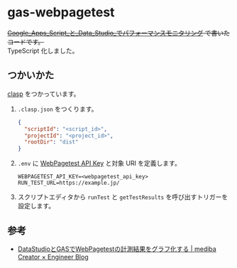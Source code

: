 # gas-webpagetest

~~[Google_Apps_Script_と_Data_Studio_でパフォーマンスモニタリング](https://scrapbox.io/uknmr/Google_Apps_Script_と_Data_Studio_でパフォーマンスモニタリング) で書いたコードです。~~  
TypeScript 化しました。

## つかいかた

[clasp](https://github.com/google/clasp) をつかっています。

1. `.clasp.json` をつくります。

    ```json
    {
      "scriptId": "<script_id>",
      "projectId": "<project_id>",
      "rootDir": "dist"
    }
    ```

1. `.env` に [WebPagetest API Key](https://www.webpagetest.org/getkey.php) と対象 URI を定義します。

    ```.env
    WEBPAGETEST_API_KEY=<webpagetest_api_key>
    RUN_TEST_URL=https://example.jp/
    ```

1. スクリプトエディタから `runTest` と `getTestResults` を呼び出すトリガーを設定します。

## 参考
- [DataStudioとGASでWebPagetestの計測結果をグラフ化する | mediba Creator × Engineer Blog](http://ceblog.mediba.jp/post/154874126622/datastudio%E3%81%A8gas%E3%81%A7webpagetest%E3%81%AE%E8%A8%88%E6%B8%AC%E7%B5%90%E6%9E%9C%E3%82%92%E3%82%B0%E3%83%A9%E3%83%95%E5%8C%96%E3%81%99%E3%82%8B)
